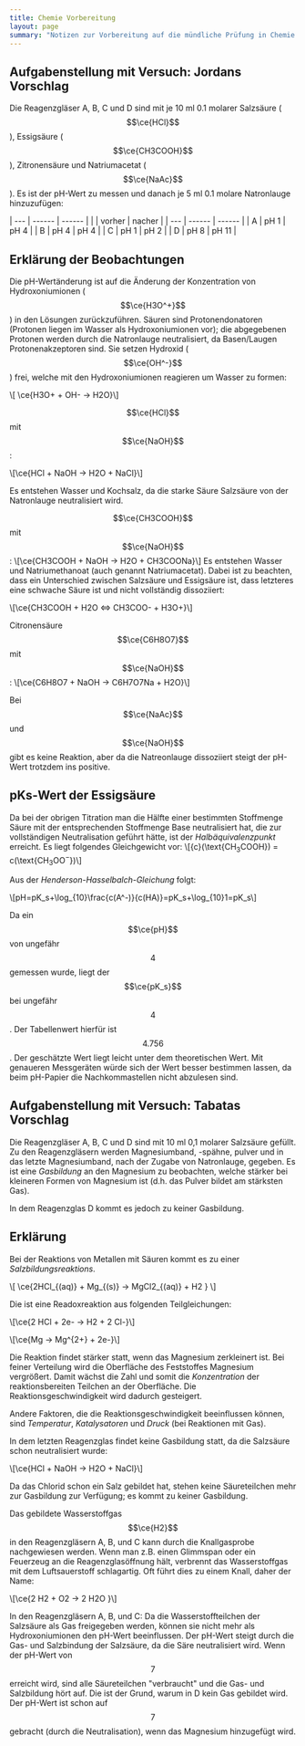 ```yaml
---
title: Chemie Vorbereitung
layout: page
summary: "Notizen zur Vorbereitung auf die mündliche Prüfung in Chemie (Abitur 2019)"
---
```


## Aufgabenstellung mit Versuch: Jordans Vorschlag

Die Reagenzgläser A, B, C und D sind mit je 10 ml 0.1 molarer Salzsäure ($$\ce{HCl}$$), Essigsäure ($$\ce{CH3COOH}$$), Zitronensäure und Natriumacetat ($$\ce{NaAc}$$).
Es ist der pH-Wert zu messen und danach je 5 ml 0.1 molare Natronlauge hinzuzufügen:


| --- | ------ | ------ |
|     | vorher | nacher |
| --- | ------ | ------ |
| A   | pH 1   | pH 4   |
| B   | pH 4   | pH 4   |
| C   | pH 1   | pH 2   |
| D   | pH 8   | pH 11  |


## Erklärung der Beobachtungen

Die pH-Wertänderung ist auf die Änderung der Konzentration von Hydroxoniumionen ($$\ce{H3O^+}$$) in den Lösungen zurückzuführen. Säuren sind Protonendonatoren (Protonen liegen im Wasser als Hydroxoniumionen vor); die abgegebenen Protonen werden durch die Natronlauge neutralisiert, da Basen/Laugen Protonenakzeptoren sind. Sie setzen Hydroxid ($$\ce{OH^-}$$) frei, welche mit den Hydroxoniumionen reagieren um Wasser zu formen:

\\[ \ce{H3O+  + OH- -> H2O}\\]

$$\ce{HCl}$$ mit $$\ce{NaOH}$$:

\\[\ce{HCl + NaOH -> H2O + NaCl}\\]

Es entstehen Wasser und Kochsalz, da die starke Säure Salzsäure von der Natronlauge neutralisiert wird.

$$\ce{CH3COOH}$$ mit $$\ce{NaOH}$$:
\\[\ce{CH3COOH + NaOH -> H2O + CH3COONa}\\]
Es entstehen Wasser und Natriumethanoat (auch genannt Natriumacetat).
Dabei ist zu beachten, dass ein Unterschied zwischen Salzsäure und Essigsäure ist, dass letzteres eine schwache Säure ist und nicht vollständig dissoziiert:

\\[\ce{CH3COOH + H2O <=> CH3COO- + H3O+}\\]

Citronensäure $$\ce{C6H8O7}$$ mit $$\ce{NaOH}$$:
\\[\ce{C6H8O7 + NaOH -> C6H7O7Na + H2O}\\]

Bei $$\ce{NaAc}$$ und $$\ce{NaOH}$$ gibt es keine Reaktion, aber da die Natreonlauge dissoziiert steigt der pH-Wert trotzdem ins positive.

## pKs-Wert der Essigsäure

Da bei der obrigen Titration man die Hälfte einer bestimmten Stoffmenge Säure mit der entsprechenden Stoffmenge Base neutralisiert hat, die zur vollständigen Neutralisation geführt hätte, ist der *Halbäquivalenzpunkt* erreicht. Es liegt folgendes Gleichgewicht vor: \\[{c}(\text{CH$_3$COOH}) = c(\text{CH$_3$OO$^-$})\\]

Aus der *Henderson-Hasselbalch-Gleichung* folgt:

\\[pH=pK_s+\\log_{10}\\frac{c(A^-)}{c(HA)}=pK_s+\\log_{10}1=pK_s\\]

Da ein $$\ce{pH}$$ von ungefähr $$4$$ gemessen wurde, liegt der $$\ce{pK_s}$$ bei ungefähr $$4$$. Der Tabellenwert hierfür ist $$4.756$$. Der geschätzte Wert liegt leicht unter dem theoretischen Wert. Mit genaueren Messgeräten würde sich der Wert besser bestimmen lassen, da beim pH-Papier die Nachkommastellen nicht abzulesen sind.

## Aufgabenstellung mit Versuch: Tabatas Vorschlag

Die Reagenzgläser A, B, C und D sind mit 10 ml 0,1 molarer Salzsäure gefüllt. Zu den Reagenzgläsern werden Magnesiumband, -spähne, pulver und in das letzte Magnesiumband, nach der Zugabe von Natronlauge, gegeben. Es ist eine *Gasbildung* an den Magnesium zu beobachten, welche stärker bei kleineren Formen von Magnesium ist (d.h. das Pulver bildet am stärksten Gas).

In dem Reagenzglas D kommt es jedoch zu keiner Gasbildung.

## Erklärung

Bei der Reaktions von Metallen mit Säuren kommt es zu einer *Salzbildungsreaktions*.

\\[ \ce{2HCl_{(aq)} + Mg_{(s)} -> MgCl2_{(aq)} + H2 } \\]

Die ist eine Readoxreaktion aus folgenden Teilgleichungen:

\\[\ce{2 HCl + 2e- -> H2 + 2 Cl-}\\]

\\[\ce{Mg -> Mg^{2+} + 2e-}\\]

Die Reaktion findet stärker statt, wenn das Magnesium zerkleinert ist. Bei feiner Verteilung wird die Oberfläche des Feststoffes Magnesium vergrößert. Damit wächst die Zahl und somit die *Konzentration* der reaktionsbereiten Teilchen an der Oberfläche. Die Reaktionsgeschwindigkeit wird dadurch gesteigert.

Andere Faktoren, die die Reaktionsgeschwindigkeit beeinflussen können, sind *Temperatur*, *Katalysatoren* und *Druck* (bei Reaktionen mit Gas).

In dem letzten Reagenzglas findet keine Gasbildung statt, da die Salzsäure schon neutralisiert wurde:

\\[\\ce{HCl + NaOH -> H2O + NaCl}\\]

Da das Chlorid schon ein Salz gebildet hat, stehen keine Säureteilchen mehr zur Gasbildung zur Verfügung; es kommt zu keiner Gasbildung.

Das gebildete Wasserstoffgas $$\ce{H2}$$ in den Reagenzgläsern A, B, und C kann durch die Knallgasprobe nachgewiesen werden. Wenn man z.B. einen Glimmspan oder ein Feuerzeug an die Reagenzglasöffnung hält, verbrennt das Wasserstoffgas mit dem Luftsauerstoff schlagartig. Oft führt dies zu einem Knall, daher der Name:

\\[\ce{2 H2 + O2 -> 2 H2O }\\]

In den Reagenzgläsern A, B, und C: Da die Wasserstoffteilchen der Salzsäure als Gas freigegeben werden, können sie nicht mehr als Hydroxoniumionen den pH-Wert beeinflussen. Der pH-Wert steigt durch die Gas- und Salzbindung der Salzsäure, da die Säre neutralisiert wird. Wenn der pH-Wert von $$7$$ erreicht wird, sind alle Säureteilchen "verbraucht" und die Gas- und Salzbildung hört auf. Die ist der Grund, warum in D kein Gas gebildet wird. Der pH-Wert ist schon auf $$7$$ gebracht (durch die Neutralisation), wenn das Magnesium hinzugefügt wird.
